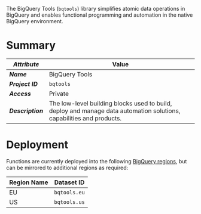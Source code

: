 The BigQuery Tools (`bqtools`) library simplifies atomic data operations in BigQuery and enables functional programming and automation in the native BigQuery environment.

# Summary
_Attribute_ | Value
--- | ---
_**Name**_ | BigQuery Tools
_**Project ID**_ | `bqtools`
_**Access**_ | Private
_**Description**_ | The low-level building blocks used to build, deploy and manage data automation solutions, capabilities and products.

# Deployment
Functions are currently deployed into the following [BigQuery regions](https://cloud.google.com/bigquery/docs/locations), but can be mirrored to additional regions as required:

Region Name | Dataset ID 
--- | --- 
EU | `bqtools.eu` 
US | `bqtools.us` 
